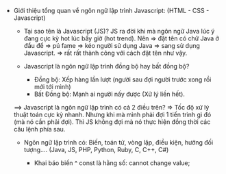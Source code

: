 - Giới thiệu tổng quan về ngôn ngữ lập trình Javascript:  (HTML - CSS - Javascript)
    + Tại sao tên là Javascript (JS)? JS ra đời khi mà ngôn ngữ Java lúc ý đang cực kỳ hot lúc bấy giờ (hot trend). Nên => đặt tên có chữ Java ở đầu để => pú fame => kéo người sử dụng Java => sang sử dụng Javascript. => rất rất thành công với cách đặt tên như vậy.

    + Javascript là ngôn ngữ lập trình đồng bộ hay bất đồng bộ? 
        * Đồng bộ: Xếp hàng lần lượt (người sau đợi người trước xong rồi mới tới mình)
        * Bất Đồng bộ: Mạnh ai người nấy được (Xử lý liền hết).

    ==> Javascript là ngôn ngữ lập trình có cả 2 điều trên?  => Tốc độ xử lý thuật toán cực kỳ nhanh. Nhưng  khi mà mình phải đợi 1 tiến trình gì đó (mà nó cần phải đợi). Thì JS không đợi mà nó thực hiện đồng thời các câu lệnh phía sau.


    + Ngôn ngữ lập trình có: Biến, toán tử, vòng lặp, điều kiện, hướng đối tượng.... (Java, JS, PHP, Python, Ruby, C, C++, C#)

        * Khai báo biến
            ^ const là hằng số: cannot change value;